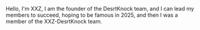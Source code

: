 Hello, I'm XXZ, I am the founder of the DesrtKnock team, and I can lead my members to succeed, hoping to be famous in 2025, and then I was a member of the XXZ-DesrtKnock team.
